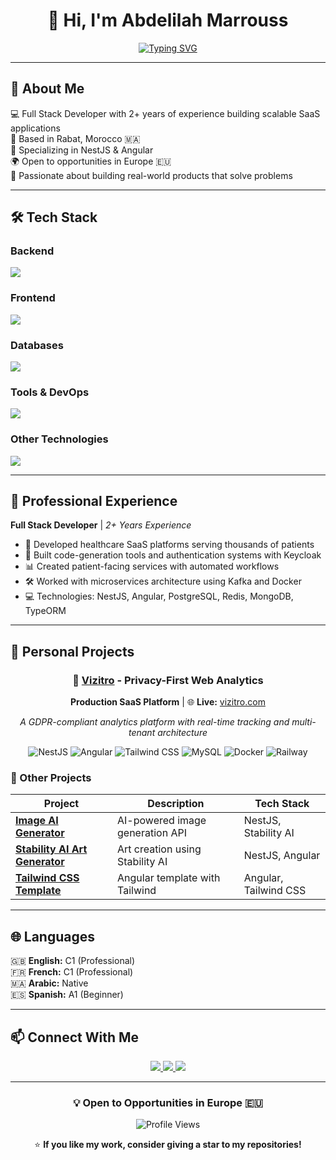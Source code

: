 <div align="center">
  
# 👋 Hi, I'm Abdelilah Marrouss
[![Typing SVG](https://readme-typing-svg.herokuapp.com?font=Fira+Code&weight=600&size=28&duration=3000&pause=1000&color=2E9EF7&center=true&vCenter=true&width=600&lines=Full+Stack+Developer;NestJS+%26+Angular+Specialist;Building+Scalable+SaaS+Products)](https://git.io/typing-svg)
</div>

---

## 🚀 About Me

💻 Full Stack Developer with 2+ years of experience building scalable SaaS applications  
📍 Based in Rabat, Morocco 🇲🇦  
🎯 Specializing in NestJS & Angular  
🌍 Open to opportunities in Europe 🇪🇺  
🚀 Passionate about building real-world products that solve problems

---

## 🛠️ Tech Stack

### Backend
<p align="left">
  <img src="https://skillicons.dev/icons?i=nodejs,nestjs,express,typescript,javascript" />
</p>

### Frontend
<p align="left">
  <img src="https://skillicons.dev/icons?i=angular,html,css,tailwind,bootstrap" />
</p>

### Databases
<p align="left">
  <img src="https://skillicons.dev/icons?i=mysql,postgresql,mongodb,redis" />
</p>

### Tools & DevOps
<p align="left">
  <img src="https://skillicons.dev/icons?i=docker,git,github,kafka,linux,azure" />
</p>

### Other Technologies
<p align="left">
  <img src="https://skillicons.dev/icons?i=java,php,spring,figma" />
</p>

---

## 💼 Professional Experience

**Full Stack Developer** | *2+ Years Experience*

- 🏥 Developed healthcare SaaS platforms serving thousands of patients
- 🔧 Built code-generation tools and authentication systems with Keycloak
- 📊 Created patient-facing services with automated workflows
- 🛠️ Worked with microservices architecture using Kafka and Docker
- 💻 Technologies: NestJS, Angular, PostgreSQL, Redis, MongoDB, TypeORM

---

## 🎯 Personal Projects

<div align="center">

### 🚀 [Vizitro](https://github.com/abdoMarrouss/vizitro) - Privacy-First Web Analytics
**Production SaaS Platform** | 🌐 **Live:** [vizitro.com](https://vizitro.com)

*A GDPR-compliant analytics platform with real-time tracking and multi-tenant architecture*

![NestJS](https://img.shields.io/badge/NestJS-E0234E?style=for-the-badge&logo=nestjs&logoColor=white)
![Angular](https://img.shields.io/badge/Angular-DD0031?style=for-the-badge&logo=angular&logoColor=white)
![Tailwind CSS](https://img.shields.io/badge/Tailwind_CSS-38B2AC?style=for-the-badge&logo=tailwind-css&logoColor=white)
![MySQL](https://img.shields.io/badge/MySQL-4479A1?style=for-the-badge&logo=mysql&logoColor=white)
![Docker](https://img.shields.io/badge/Docker-2496ED?style=for-the-badge&logo=docker&logoColor=white)
![Railway](https://img.shields.io/badge/Railway-0B0D0E?style=for-the-badge&logo=railway&logoColor=white)

</div>

### 🎨 Other Projects

| Project | Description | Tech Stack |
|---------|-------------|------------|
| [**Image AI Generator**](https://github.com/abdoMarrouss/image-ai-generator-api) | AI-powered image generation API | NestJS, Stability AI |
| [**Stability AI Art Generator**](https://github.com/abdoMarrouss/stability-ai-api-implementation-art-generator) | Art creation using Stability AI | NestJS, Angular |
| [**Tailwind CSS Template**](https://github.com/abdoMarrouss/tailwind-css-angular-template) | Angular template with Tailwind | Angular, Tailwind CSS |

---

## 🌐 Languages

🇬🇧 **English:** C1 (Professional)  
🇫🇷 **French:** C1 (Professional)  
🇲🇦 **Arabic:** Native  
🇪🇸 **Spanish:** A1 (Beginner)

---

## 📫 Connect With Me

<p align="center">
  <a href="https://www.linkedin.com/in/abdelilah-marrouss/">
    <img src="https://img.shields.io/badge/LinkedIn-0077B5?style=for-the-badge&logo=linkedin&logoColor=white" />
  </a>
  <a href="mailto:marrouss.abdelilah@gmail.com">
    <img src="https://img.shields.io/badge/Email-D14836?style=for-the-badge&logo=gmail&logoColor=white" />
  </a>
  <a href="https://github.com/abdoMarrouss">
    <img src="https://img.shields.io/badge/GitHub-100000?style=for-the-badge&logo=github&logoColor=white" />
  </a>
</p>

---

<div align="center">
  
### 💡 Open to Opportunities in Europe 🇪🇺

![Profile Views](https://komarev.com/ghpvc/?username=abdoMarrouss&color=blueviolet&style=for-the-badge)

⭐️ **If you like my work, consider giving a star to my repositories!**

</div>
